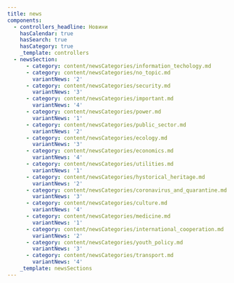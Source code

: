 ```yaml
---
title: news
components:
  - controllers_headline: Новини
    hasCalendar: true
    hasSearch: true
    hasCategory: true
    _template: controllers
  - newsSection:
      - category: content/newsCategories/information_techology.md
      - category: content/newsCategories/no_topic.md
        variantNews: '2'
      - category: content/newsCategories/security.md
        variantNews: '3'
      - category: content/newsCategories/important.md
        variantNews: '4'
      - category: content/newsCategories/power.md
        variantNews: '1'
      - category: content/newsCategories/public_sector.md
        variantNews: '2'
      - category: content/newsCategories/ecology.md
        variantNews: '3'
      - category: content/newsCategories/economics.md
        variantNews: '4'
      - category: content/newsCategories/utilities.md
        variantNews: '1'
      - category: content/newsCategories/hystorical_heritage.md
        variantNews: '2'
      - category: content/newsCategories/coronavirus_and_quarantine.md
        variantNews: '3'
      - category: content/newsCategories/culture.md
        variantNews: '4'
      - category: content/newsCategories/medicine.md
        variantNews: '1'
      - category: content/newsCategories/international_cooperation.md
        variantNews: '2'
      - category: content/newsCategories/youth_policy.md
        variantNews: '3'
      - category: content/newsCategories/transport.md
        variantNews: '4'
    _template: newsSections
---
```


